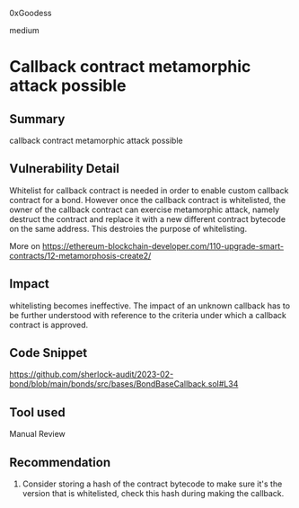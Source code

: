 0xGoodess

medium

# Callback contract metamorphic attack possible

## Summary
callback contract metamorphic attack possible

## Vulnerability Detail
Whitelist for callback contract is needed in order to enable custom callback contract for a bond. However once the callback contract is whitelisted, the owner of the callback contract can exercise metamorphic attack, namely destruct the contract and replace it with a new different contract bytecode on the same address. This destroies the purpose of whitelisting.

More on https://ethereum-blockchain-developer.com/110-upgrade-smart-contracts/12-metamorphosis-create2/

## Impact
whitelisting becomes ineffective. The impact of an unknown callback has to be further understood with reference to the criteria under which a callback contract is approved.

## Code Snippet
https://github.com/sherlock-audit/2023-02-bond/blob/main/bonds/src/bases/BondBaseCallback.sol#L34


## Tool used

Manual Review

## Recommendation
1. Consider storing a hash of the contract bytecode to make sure it's the version that is whitelisted, check this hash during making the callback.